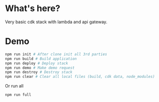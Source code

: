 # What's here?

Very basic cdk stack with lambda and api gateway.

# Demo

```bash
npm run init # After clone init all 3rd parties
npm run build # Build application
npm run deploy # Deploy stack
npm run demo # Make demo request
npm run destroy # Destroy stack
npm run clear # Clear all local files (build, cdk data, node_modules)
```

Or run all

```bash
npm run full
```
